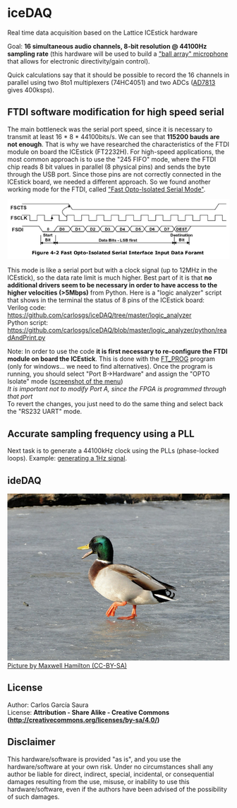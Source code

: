 # iceDAQ
Real time data acquisition based on the Lattice ICEstick hardware

Goal: **16 simultaneous audio channels, 8-bit resolution @ 44100Hz sampling rate** (this hardware will be used to build a ["ball array" microphone](http://www.mattcastille.com/me/wp-content/upload/2009/09/tn_IMG_4178.jpg) that allows for electronic directivity/gain control).

Quick calculations say that it should be possible to record the 16 channels in parallel using two 8to1 multiplexers (74HC4051) and two ADCs ([AD7813](http://www.analog.com/media/en/technical-documentation/data-sheets/AD7813.pdf) gives 400ksps).


FTDI software modification for high speed serial
--

The main bottleneck was the serial port speed, since it is necessary to transmit at least 16 * 8 * 44100bits/s. We can see that **115200 bauds are not enough**. That is why we have researched the characteristics of the FTDI module on board the ICEstick (FT2232H).
For high-speed applications, the most common approach is to use the "245 FIFO" mode, where the FTDI chip reads 8 bit values in parallel (8 physical pins) and sends the byte through the USB port.
Since those pins are not correctly connected in the ICEstick board, we needed a different approach. So we found another working mode for the FTDI, called ["Fast Opto-Isolated Serial Mode"](https://github.com/carlosgs/iceDAQ/raw/master/doc/AN_131_FT2232D_H_Fast%20Opto-Isolated%20Serial%20Interface%20mode.pdf).

![](pictures/optoIsolatedSerialMode.png)

This mode is like a serial port but with a clock signal (up to 12MHz in the ICEstick), so the data rate limit is much higher.
Best part of it is that **no additional drivers seem to be necessary in order to have access to the higher velocities (>5Mbps)** from Python.
Here is a "logic analyzer" script that shows in the terminal the status of 8 pins of the ICEstick board:  
Verilog code: <https://github.com/carlosgs/iceDAQ/tree/master/logic_analyzer>  
Python script: <https://github.com/carlosgs/iceDAQ/blob/master/logic_analyzer/python/readAndPrint.py>  

Note: In order to use the code **it is first necessary to re-configure the FTDI module on board the ICEstick**. This is done with the [FT_PROG](http://www.ftdichip.com/Support/Utilities.htm#FT_PROG) program (only for windows... we need to find alternatives).
Once the program is running, you should select "Port B->Hardware" and assign the "OPTO Isolate" mode ([screenshot of the menu](https://sites.google.com/site/100randomtask/usb-to-serial-converter-samples/ft2232-to-adc0820-adc-demo/FTprog%20Screenshot.JPG?attredirects=0))  
*It is important not to modify Port A, since the FPGA is programmed through that port*  
To revert the changes, you just need to do the same thing and select back the "RS232 UART" mode.


Accurate sampling frequency using a PLL
--

Next task is to generate a 44100kHz clock using the PLLs (phase-locked loops). Example: [generating a 1Hz signal](pll_example/pll_example.v).


ideDAQ
--

![](pictures/iceduck_byMaxwellHamilton.jpg)  
[Picture by Maxwell Hamilton (CC-BY-SA)](https://www.flickr.com/photos/mualphachi/6960160767)  


License  
--
Author: Carlos García Saura  
License: **Attribution - Share Alike - Creative Commons (<http://creativecommons.org/licenses/by-sa/4.0/>)**  

Disclaimer  
--
This hardware/software is provided "as is", and you use the hardware/software at your own risk. Under no circumstances shall any author be liable for direct, indirect, special, incidental, or consequential damages resulting from the use, misuse, or inability to use this hardware/software, even if the authors have been advised of the possibility of such damages.  

